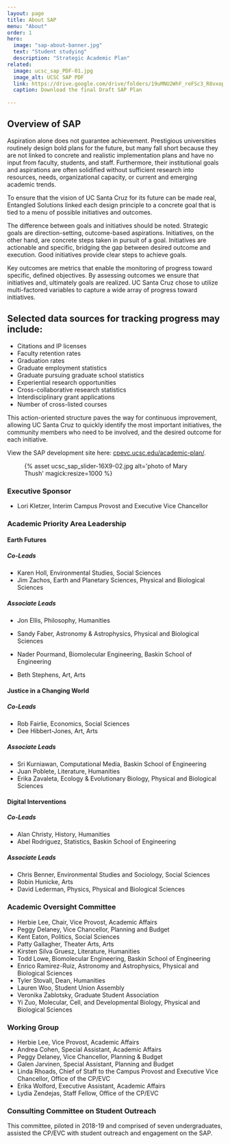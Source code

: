 ```yaml
---
layout: page
title: About SAP
menu: "About"
order: 1
hero:
  image: "sap-about-banner.jpg"
  text: "Student studying"
  description: "Strategic Academic Plan"
related:
  image: ucsc_sap_PDF-01.jpg
  image_alt: UCSC SAP PDF
  link: https://drive.google.com/drive/folders/19uMNU2WhF_reFSc3_R8vxopl63e8udwM?usp=sharing
  caption: Download the final Draft SAP Plan
   
---
```

## Overview of SAP

Aspiration alone does not guarantee achievement. Prestigious universities routinely design bold plans for the future, but many fall short because they are not linked to concrete and realistic implementation plans and have no input from faculty, students, and staff. Furthermore, their institutional goals and aspirations are often solidified without sufficient research into resources, needs, organizational capacity, or current and emerging academic trends.

To ensure that the vision of UC Santa Cruz for its future can be made real, Entangled Solutions linked each design principle to a concrete goal that is tied to a menu of possible initiatives and outcomes.

The difference between goals and initiatives should be noted. Strategic goals are direction-setting, outcome-based aspirations. Initiatives, on the other hand, are concrete steps taken in pursuit of a goal. Initiatives are actionable and specific, bridging the gap between desired outcome and execution. Good initiatives provide clear steps to achieve goals.

Key outcomes are metrics that enable the monitoring of progress toward specific, defined objectives. By assessing outcomes we ensure that initiatives and, ultimately goals are realized. UC Santa Cruz chose to utilize multi-factored variables to capture a wide array of progress toward initiatives.

## Selected data sources for tracking progress may include:

* Citations and IP licenses
* Faculty retention rates
* Graduation rates
* Graduate employment statistics
* Graduate pursuing graduate school statistics
* Experiential research opportunities
* Cross-collaborative research statistics
* Interdisciplinary grant applications
* Number of cross-listed courses

This action-oriented structure paves the way for continuous improvement, allowing UC Santa Cruz to quickly identify the most important initiatives, the community members who need to be involved, and the desired outcome for each initiative.

View the SAP development site here: [cpevc.ucsc.edu/academic-plan/](cpevc.ucsc.edu/academic-plan/).

<figure class="inline-image full">
{% asset ucsc_sap_slider-16X9-02.jpg alt='photo of Mary Thush' magick:resize=1000 %}
<figcaption></figcaption></figure> 

### Executive Sponsor

* Lori Kletzer, Interim Campus Provost and Executive Vice Chancellor

### Academic Priority Area Leadership

#### Earth Futures

##### Co-Leads

* Karen Holl, Environmental Studies, Social Sciences
* Jim Zachos, Earth and Planetary Sciences, Physical and Biological
    Sciences

##### Associate Leads

* Jon Ellis, Philosophy, Humanities

* Sandy Faber, Astronomy & Astrophysics, Physical and Biological Sciences
* Nader Pourmand, Biomolecular Engineering, Baskin School of
    Engineering
* Beth Stephens, Art, Arts

#### Justice in a Changing World

##### Co-Leads

* Rob Fairlie, Economics, Social Sciences
* Dee Hibbert-Jones, Art, Arts

##### Associate Leads

* Sri Kurniawan, Computational Media, Baskin School of Engineering
* Juan Poblete, Literature, Humanities
* Erika Zavaleta, Ecology & Evolutionary Biology, Physical and
    Biological Sciences

#### Digital Interventions

##### Co-Leads

* Alan Christy, History, Humanities
* Abel Rodriguez, Statistics, Baskin School of Engineering

##### Associate Leads

* Chris Benner, Environmental Studies and Sociology, Social Sciences
* Robin Hunicke, Arts
* David Lederman, Physics, Physical and Biological Sciences

### Academic Oversight Committee

* Herbie Lee, Chair, Vice Provost, Academic Affairs
* Peggy Delaney, Vice Chancellor, Planning and Budget
* Kent Eaton, Politics, Social Sciences
* Patty Gallagher, Theater Arts, Arts
* Kirsten Silva Gruesz, Literature, Humanities
* Todd Lowe, Biomolecular Engineering, Baskin School of Engineering
* Enrico Ramirez-Ruiz, Astronomy and Astrophysics, Physical and
    Biological Sciences
* Tyler Stovall, Dean, Humanities
* Lauren Woo, Student Union Assembly
* Veronika Zablotsky, Graduate Student Association
* Yi Zuo, Molecular, Cell, and Developmental Biology, Physical and
    Biological Sciences

### Working Group

* Herbie Lee, Vice Provost, Academic Affairs
* Andrea Cohen, Special Assistant, Academic Affairs
* Peggy Delaney, Vice Chancellor, Planning & Budget
* Galen Jarvinen, Special Assistant, Planning and Budget
* Linda Rhoads, Chief of Staff to the Campus Provost and Executive
    Vice Chancellor, Office of the CP/EVC
* Erika Wolford, Executive Assistant, Academic Affairs
* Lydia Zendejas, Staff Fellow, Office of the CP/EVC

### Consulting Committee on Student Outreach

This committee, piloted in 2018-19 and comprised of seven
undergraduates, assisted the CP/EVC with student outreach and engagement
on the SAP.
